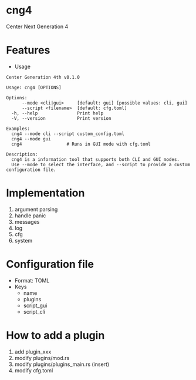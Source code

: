 # cng4

Center Next Generation 4

# Features

- Usage

```
Center Generation 4th v0.1.0

Usage: cng4 [OPTIONS]

Options:
      --mode <cli|gui>     [default: gui] [possible values: cli, gui]
      --script <filename>  [default: cfg.toml]
  -h, --help               Print help
  -V, --version            Print version

Examples:
  cng4 --mode cli --script custom_config.toml
  cng4 --mode gui
  cng4                 # Runs in GUI mode with cfg.toml

Description:
  cng4 is a information tool that supports both CLI and GUI modes.
  Use --mode to select the interface, and --script to provide a custom configuration file.
```

# Implementation

1. argument parsing
2. handle panic
3. messages
4. log
5. cfg
6. system

# Configuration file

- Format: TOML
- Keys
  - name
  - plugins
  - script_gui
  - script_cli

# How to add a plugin

1. add plugin_xxx
2. modify plugins/mod.rs
3. modify plugins/plugins_main.rs (insert)
4. modify cfg.toml
